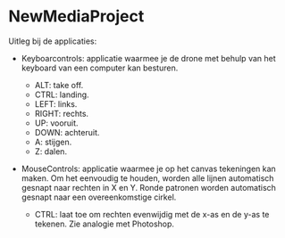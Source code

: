 # NewMediaProject

Uitleg bij de applicaties: 
- Keyboarcontrols: applicatie waarmee je de drone met behulp van het keyboard van een computer kan besturen. 
  -   ALT: take off.
  -   CTRL: landing.
  -   LEFT: links.
  -   RIGHT: rechts.
  -   UP: vooruit.
  -   DOWN: achteruit.
  -   A: stijgen.
  -   Z: dalen.

- MouseControls: applicatie waarmee je op het canvas tekeningen kan maken. Om het eenvoudig te houden, worden alle lijnen automatisch gesnapt naar rechten in X en Y. Ronde patronen worden automatisch gesnapt naar een overeenkomstige cirkel.
  -   CTRL: laat toe om rechten evenwijdig met de x-as en de y-as te tekenen. Zie analogie met Photoshop.
